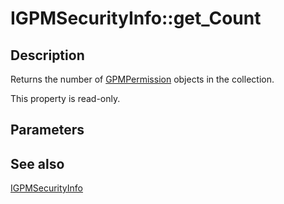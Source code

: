 # IGPMSecurityInfo::get_Count

## Description

Returns the number of
[GPMPermission](https://learn.microsoft.com/previous-versions/windows/desktop/api/gpmgmt/nn-gpmgmt-igpmpermission) objects in the collection.

This property is read-only.

## Parameters

## See also

[IGPMSecurityInfo](https://learn.microsoft.com/previous-versions/windows/desktop/api/gpmgmt/nn-gpmgmt-igpmsecurityinfo)